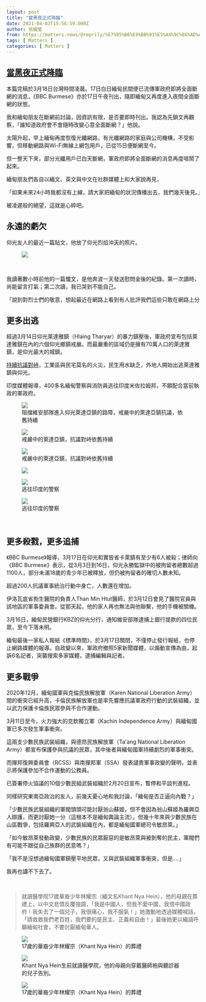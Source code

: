 ```yaml
---
layout: post
title: "當黑夜正式降臨"
date: 2021-04-03T15:56:59.000Z
author: 翁婉瑩
from: https://matters.news/@reprily/%E7%95%B6%E9%BB%91%E5%A4%9C%E6%AD%A3%E5%BC%8F%E9%99%8D%E8%87%A8-bafyreihirv7yagkwqajpsc4vlkgxzsljn2wbbgcauksa7wdlt57ajg5tv4
tags: [ Matters ]
categories: [ Matters ]
---
```

<!--1617465419000-->
[當黑夜正式降臨](https://matters.news/@reprily/%E7%95%B6%E9%BB%91%E5%A4%9C%E6%AD%A3%E5%BC%8F%E9%99%8D%E8%87%A8-bafyreihirv7yagkwqajpsc4vlkgxzsljn2wbbgcauksa7wdlt57ajg5tv4)
------

<div>
<p>本篇完稿於3月18日台灣時間凌晨。17日白日緬甸民間便已流傳軍政府即將全面斷網的消息，《BBC Burmese》亦於17日午夜刊出，隨即緬甸又再度進入夜間全面斷網的狀態。</p><p>我和緬甸朋友在斷網前討論，因資訊有限，是否要即時刊出。我認為先鎖文再觀察，「誰知道政府會不會隨時改變心意全面斷網？」他說。</p><p>太陽升起，早上緬甸再度恢復光纖網路，有光纖網路的家庭與公司機構，不受影響，但移動網路與Wi-Fi無線上網包用戶，已從15日便斷網至今。</p><p>但一整天下來，部分光纖用戶已白天斷網，軍政府即將全面斷網的消息再度喧鬧了起來。</p><p>緬甸朋友們各自以緬文、英文與中文在社群媒體上和大家說再見，</p><pre class="ql-syntax">「如果未來24小時我都沒有上線，請大家把緬甸的狀況傳播出去，我們幾天後見。」</pre><p>被凌遲般的絕望，這就是心碎吧。</p><h2>永遠的虧欠</h2><p>仰光友人的最近一篇貼文，他放了仰光烈焰沖天的照片。</p><figure class="image"><img src="https://assets.matters.news/embed/558ad10f-3963-4358-b47e-ba5d905ff398.jpeg" data-asset-id="558ad10f-3963-4358-b47e-ba5d905ff398" referrerpolicy="no-referrer"><figcaption><span></span></figcaption></figure><p><br></p><p>我讀著數小時前他的一篇懺文，是他奔波一天發送慰問金後的紀錄。第一次讀時，尚能留言打氣；第二次讀，我已哭到不能自己。</p><pre class="ql-syntax">「說到對烈士們的敬意，想起最近在網路上看到有人批評我們這些只敢在網路上分享貼文，而沒有膽量真正上前線進行對抗的所謂「鍵盤俠」（他們也稱之為「煽動者」），是冷血和不道德的。他質疑像我們這樣的人，如何有臉去安慰死者的母親。說實話，不用他批評，我也覺得不敢上前線抗爭的自己，確實沒有臉去見這些英雄以及他們的家人。所以每次去這些受難者的家，我抱持的並不是為他們提供幫助的施捨者的心情，而是滿懷愧疚，帶著想要彌補自己勇氣不足之過的懺悔心理去的。我不是去施恩，我是去報恩的，雖然我能做的不及他們所為的萬分之一，但我還是想要去表達我的一點心意。對於這些英雄，我們永遠虧欠他們，這已經是無可改變的事實了。不過，對於這些因為畏懼軍匪的暴力，或是因為篤定人民鬥不過軍匪，故而明知軍匪之不義也不願進行任何形式的反抗，反而一直強調明哲保身的那些『聰明人們』，我是非常鄙視的，就如同我鄙視膽小怯懦的自己那樣。」</pre><h2>更多出逃</h2><p>經過3月14日仰光萊達雅鎮（Hlaing Tharyar）的暴力鎮壓後，軍政府宣布包括萊達雅鎮在內的六個仰光鄉鎮戒嚴。而最嚴重的區域仍是擁有70萬人口的萊達雅鎮，是仰光最大的城鎮。</p><p><a href="https://www.facebook.com/watch/?ref=saved&v=1321870328188460" target="_blank">持續抗議對峙</a>，工業區與民宅莫名的火災，民生用水缺乏，外地人開始出逃萊達雅鎮與仰光。</p><p>印度媒體報導，400多名緬甸警察與消防員逃往印度米佐拉姆邦，不願配合當前執政的軍政府。</p><figure class="image"><img src="https://assets.matters.news/embed/f935f3ed-1a26-4df4-9278-d47f7c484bbe.jpeg" data-asset-id="f935f3ed-1a26-4df4-9278-d47f7c484bbe" referrerpolicy="no-referrer"><figcaption><span>阻擋維安部隊進入仰光萊達亞鎮的路障，戒嚴中的萊達亞鎮抗議，依舊持續</span></figcaption></figure><figure class="image"><img src="https://assets.matters.news/embed/60666bad-aabd-413f-a150-d6e81a966d23.jpeg" data-asset-id="60666bad-aabd-413f-a150-d6e81a966d23" referrerpolicy="no-referrer"><figcaption><span>戒嚴中的萊達亞鎮，抗議對峙依舊持續</span></figcaption></figure><figure class="image"><img src="https://assets.matters.news/embed/3a1c1a93-f19d-4ea9-b946-1059eec28669.jpeg" data-asset-id="3a1c1a93-f19d-4ea9-b946-1059eec28669" referrerpolicy="no-referrer"><figcaption><span>戒嚴中的萊達亞鎮，抗議對峙依舊持續</span></figcaption></figure><figure class="image"><img src="https://assets.matters.news/embed/61e00723-1676-40fb-837f-e7b402814916.jpeg" data-asset-id="61e00723-1676-40fb-837f-e7b402814916" referrerpolicy="no-referrer"><figcaption><span></span></figcaption></figure><figure class="image"><img src="https://assets.matters.news/embed/a19bd505-a0fb-4976-bdde-2625b017d3c6.jpeg" data-asset-id="a19bd505-a0fb-4976-bdde-2625b017d3c6" referrerpolicy="no-referrer"><figcaption><span>逃往印度的警察</span></figcaption></figure><figure class="image"><img src="https://assets.matters.news/embed/ce6bf721-8381-4d08-94e4-c70723b95cd2.jpeg" data-asset-id="ce6bf721-8381-4d08-94e4-c70723b95cd2" referrerpolicy="no-referrer"><figcaption><span>逃往印度的警察</span></figcaption></figure><p><br></p><h2>更多殺戮，更多追捕</h2><p>《BBC Burmese》報導，3月17日在仰光和實皆省卡萊鎮有至少有6人被殺；律師向《BBC Burmese》表示，從3月3日到16日，仰光永勝監獄中的被拘留者總數超過1100人，部分未滿18歲的青少年已被釋放，但仍被拘留者的確切人數未知。</p><p>超過200人抗議軍事統治行動中身亡，人數還在增加。</p><p>伊洛瓦底省勃生醫院的負責人Than Min Htut醫師，於3月12日會見了醫院官員與該地區的軍事委員會。從那天起，他的家人再也無法與他聯繫，他的手機被關機。</p><p>3月16日，緬甸民營銀行KBZ的仰光分行，通知維安部隊逮捕上銀行提款的四位民眾，至今下落未明。</p><p>緬甸最後一家私人報紙《標準時間》，於3月17日關閉，不僅停止發行報紙，也停止網路媒體的報導。自政變以來，軍政府撤照5家新聞媒體，以煽動宣傳為由，起訴6名記者，突襲搜索多家媒體，逮捕編輯與記者。</p><h2>更多戰爭</h2><p>2020年12月，緬甸國軍與克倫民族解放軍（Karen National Liberation Army）間的衝突已經升高，卡倫民族解放軍也是率先響應抗議軍政府行動的武裝組織，並以武力保護卡倫族民眾參與不合作運動。</p><p>3月11日至今，火力強大的克欽獨立軍（Kachin Independence Army）與緬甸國軍已多次發生軍事衝突。</p><p>這兩支少數民族武裝組織，與德昂民族解放軍（Ta'ang National Liberation Army）都宣布保護參與抗議的民眾，其中後者與緬甸國軍持續劇烈的軍事衝突。</p><p>而撣邦復興委員會（RCSS）與南撣邦軍（SSA）發表譴責軍事政變的聲明，並表示將保護參加不合作運動的公務員。 </p><p>已簽署停火協議的10個少數民組武裝組織於2月20日宣布，暫停和平談判進程。</p><p>同樣研究東南亞政治的友人，前幾天憂心地和我討論，「緬甸是否正逼向內戰？」</p><p>「少數民族武裝組織的軍閥頭頭可能討厭翁山蘇姬，但不會因為翁山蘇姬為羅興亞人辯護，而更討厭她一分（這根本不是緬甸輿論主流）。但幾十年來與少數民族在山區戰爭，包括羅興亞人的武裝組織在內，都是緬甸國軍總司令敏昂萊。」</p><p>「如今敏昂萊發動政變，少數民族的民眾厭惡的是敏昂萊與被剝奪的民主，軍閥們有可能不跟從自己族群的民意嗎？」</p><p>「我不是沒想過緬甸國軍鎮壓平地民眾，又與武裝組織軍事衝突，但是….」</p><p>我再也講不下去了。</p><p><br></p><blockquote>就讀醫學院17歲華裔少年林耀宗（緬文名Khant Nya Hein），他的母親在葬禮上，以中文悲憤反覆強調，「我是中國人，但我不愛中國，我恨中國政府！我失去了一個兒子，我很痛心，我不服氣！」她激動地透過媒體喊話，「請救救我們老百姓，我們要的是民主、正義和自由！」最後她更以緬語呼籲緬甸社會，不要討厭緬甸華人。</blockquote><figure class="image"><img src="https://assets.matters.news/embed/9f89d3b1-e0d3-4d2a-ab6d-5a60266785c2.jpeg" data-asset-id="9f89d3b1-e0d3-4d2a-ab6d-5a60266785c2" referrerpolicy="no-referrer"><figcaption><span>17歲的華裔少年林耀宗（Khant Nya Hein）的葬禮</span></figcaption></figure><figure class="image"><img src="https://assets.matters.news/embed/9a381ec7-17e9-4f85-baa0-e459e1dc0d52.jpeg" data-asset-id="9a381ec7-17e9-4f85-baa0-e459e1dc0d52" referrerpolicy="no-referrer"><figcaption><span>Khant Nya Hein生前就讀醫學院，他的母親向穿戴醫師袍與聽診器的兒子告別。</span></figcaption></figure><figure class="image"><img src="https://assets.matters.news/embed/be29dff5-3f64-4673-bc5e-cda62926a83d.jpeg" data-asset-id="be29dff5-3f64-4673-bc5e-cda62926a83d" referrerpolicy="no-referrer"><figcaption><span>17歲的華裔少年林耀宗（Khant Nya Hein）的葬禮</span></figcaption></figure><p><br></p>
</div>
